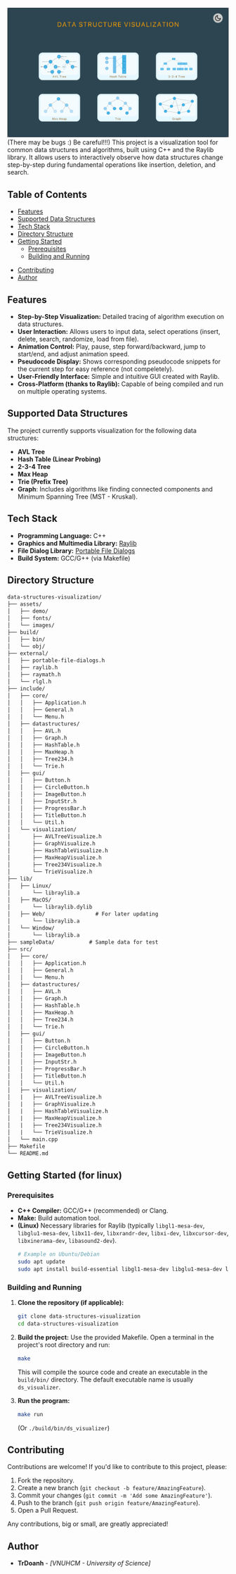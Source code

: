 ![Project Demo](./assets/demo/Menu.png)
(There may be bugs :) Be careful!!!)
This project is a visualization tool for common data structures and algorithms, built using C++ and the Raylib library. It allows users to interactively observe how data structures change step-by-step during fundamental operations like insertion, deletion, and search.

## Table of Contents

*   [Features](#features)
*   [Supported Data Structures](#supported-data-structures)
*   [Tech Stack](#tech-stack)
*   [Directory Structure](#directory-structure)
*   [Getting Started](#getting-started)
    *   [Prerequisites](#prerequisites)
    *   [Building and Running](#building-and-running)
<!-- *   [How to Use](#how-to-use) -->
*   [Contributing](#contributing)
*   [Author](#author)

## Features

*   **Step-by-Step Visualization:** Detailed tracing of algorithm execution on data structures.
*   **User Interaction:** Allows users to input data, select operations (insert, delete, search, randomize, load from file).
*   **Animation Control:** Play, pause, step forward/backward, jump to start/end, and adjust animation speed.
*   **Pseudocode Display:** Shows corresponding pseudocode snippets for the current step for easy reference (not compeletely).
*   **User-Friendly Interface:** Simple and intuitive GUI created with Raylib.
*   **Cross-Platform (thanks to Raylib):** Capable of being compiled and run on multiple operating systems.

## Supported Data Structures

The project currently supports visualization for the following data structures:

*   **AVL Tree**
*   **Hash Table (Linear Probing)**
*   **2-3-4 Tree**
*   **Max Heap**
*   **Trie (Prefix Tree)**
*   **Graph**: Includes algorithms like finding connected components and Minimum Spanning Tree (MST - Kruskal).

## Tech Stack

*   **Programming Language:** C++
*   **Graphics and Multimedia Library:** [Raylib](https://www.raylib.com/)
*   **File Dialog Library:** [Portable File Dialogs](https://github.com/samhocevar/portable-file-dialogs)
*   **Build System:** GCC/G++ (via Makefile)

## Directory Structure
```
data-structures-visualization/
├── assets/
│   ├── demo/
│   ├── fonts/
│   └── images/
├── build/ 
│   ├── bin/
│   └── obj/
├── external/             
│   ├── portable-file-dialogs.h
│   ├── raylib.h
│   ├── raymath.h
│   └── rlgl.h
├── include/
│   ├── core/
│   │   ├── Application.h
│   │   ├── General.h
│   │   └── Menu.h
│   ├── datastructures/
│   │   ├── AVL.h
│   │   ├── Graph.h
│   │   ├── HashTable.h
│   │   ├── MaxHeap.h
│   │   ├── Tree234.h
│   │   └── Trie.h
│   ├── gui/
│   │   ├── Button.h
│   │   ├── CircleButton.h
│   │   ├── ImageButton.h
│   │   ├── InputStr.h
│   │   ├── ProgressBar.h
│   │   ├── TitleButton.h
│   │   └── Util.h
│   └── visualization/
│       ├── AVLTreeVisualize.h
│       ├── GraphVisualize.h
│       ├── HashTableVisualize.h
│       ├── MaxHeapVisualize.h
│       ├── Tree234Visualize.h
│       └── TrieVisualize.h
├── lib/                  
│   ├── Linux/
│       └── libraylib.a
│   ├── MacOS/
│       └── libraylib.dylib
│   ├── Web/                # For later updating
│       └── libraylib.a
│   └── Window/
│       └── libraylib.a
├── sampleData/           # Sample data for test
├── src/                  
│   ├── core/
│   │   ├── Application.h
│   │   ├── General.h
│   │   └── Menu.h
│   ├── datastructures/
│   │   ├── AVL.h
│   │   ├── Graph.h
│   │   ├── HashTable.h
│   │   ├── MaxHeap.h
│   │   ├── Tree234.h
│   │   └── Trie.h
│   ├── gui/
│   │   ├── Button.h
│   │   ├── CircleButton.h
│   │   ├── ImageButton.h
│   │   ├── InputStr.h
│   │   ├── ProgressBar.h
│   │   ├── TitleButton.h
│   │   └── Util.h
│   ├── visualization/
│   |   ├── AVLTreeVisualize.h
│   |   ├── GraphVisualize.h
│   |   ├── HashTableVisualize.h
│   |   ├── MaxHeapVisualize.h
│   |   ├── Tree234Visualize.h
│   |   └── TrieVisualize.h
│   └── main.cpp          
├── Makefile
└── README.md
```
## Getting Started (for linux)

### Prerequisites

*   **C++ Compiler:** GCC/G++ (recommended) or Clang.
*   **Make:** Build automation tool.
*   **(Linux)** Necessary libraries for Raylib (typically `libgl1-mesa-dev`, `libglu1-mesa-dev`, `libx11-dev`, `libxrandr-dev`, `libxi-dev`, `libxcursor-dev`, `libxinerama-dev`, `libasound2-dev`).
    ```bash
    # Example on Ubuntu/Debian
    sudo apt update
    sudo apt install build-essential libgl1-mesa-dev libglu1-mesa-dev libx11-dev libxrandr-dev libxi-dev libxcursor-dev libxinerama-dev libasound2-dev
    ```

### Building and Running

1.  **Clone the repository (if applicable):**
    ```bash
    git clone data-structures-visualization
    cd data-structures-visualization
    ```
2.  **Build the project:**
    Use the provided Makefile. Open a terminal in the project's root directory and run:
    ```bash
    make
    ```
    This will compile the source code and create an executable in the `build/bin/` directory. The default executable name is usually `ds_visualizer`.

3.  **Run the program:**
    ```bash
    make run
    ```
    (Or `./build/bin/ds_visualizer`)

<!--
## How to Use

1.  **Main Menu Screen:**
    *   Select a data structure from the menu to start its visualization.
    *   A Light/Dark mode toggle button is available in the top-right corner.

2.  **Visualization Screen:**
    *   **Left Sidebar:**
        *   **Code Area:** Displays pseudocode or key steps of the algorithm being executed. The current line is highlighted.
        *   **Information Panel:** Provides descriptive information about the current step or the result of an operation.
        *   **Actions Panel:**
            *   **Create:** Allows creating a new data structure (either randomized or loaded from a file).
            *   **Insert, Delete, Search:** Buttons to perform the respective operations. Enter a value in the input field and press the adjacent "Play" button.
            *   **(Structure-Specific):** May include unique function buttons like "Resize" (HashTable), "Component", "MST" (Graph), "Top", "Size" (MaxHeap).
        *   **Progress Bar & Controls:**
            *   Slider shows the progress of the animation sequence.
            *   `<<` (Double Back): Rewind to the first step.
            *   `<` (Back): Step backward.
            *   `Play/Pause/Replay`: Play, pause, or replay the current animation sequence from the beginning.
            *   `>` (Next): Step forward.
            *   `>>` (Double Next): Fast-forward to the last step.
            *   `^` (Speed Up): Increase animation speed.
            *   `v` (Speed Down): Decrease animation speed.
            *   Displays current speed multiplier (e.g., `1.0x`).
    *   **Main Visualization Area (Center):** Displays the data structure and its changes. Key nodes/elements in the current step are highlighted.
    *   **Back Button (Left arrow at the top):** Returns to the main menu screen.
    *   **Title:** Shows the name of the data structure being visualized.
-->

## Contributing

Contributions are welcome! If you'd like to contribute to this project, please:

1.  Fork the repository.
2.  Create a new branch (`git checkout -b feature/AmazingFeature`).
3.  Commit your changes (`git commit -m 'Add some AmazingFeature'`).
4.  Push to the branch (`git push origin feature/AmazingFeature`).
5.  Open a Pull Request.

Any contributions, big or small, are greatly appreciated!

## Author

*   **TrDoanh** - *[VNUHCM - University of Science]*
